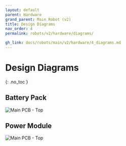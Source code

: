 ```yaml
---
layout: default
parent: Hardware
grand_parent: Main Robot (v2)
title: Design Diagrams
nav_order: 4
permalink: robots/v2/hardware/diagrams/

gh_link: docs/robots/main/v2/hardware/4_diagrams.md
---
```


# Design Diagrams
{: .no_toc }


## Battery Pack
![Main PCB - Top](/docs/assets/images/hardware/battery-pack.jpg)

## Power Module
![Main PCB - Top](/docs/assets/images/hardware/power_module.jpg)
